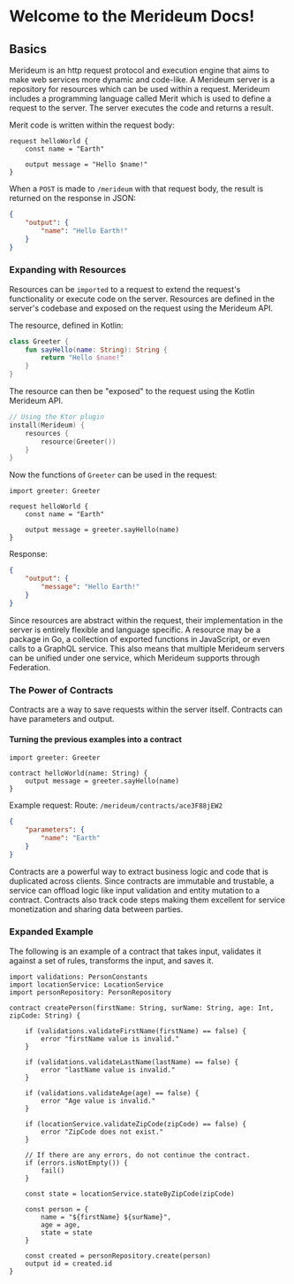 # Welcome to the Merideum Docs!

## Basics
Merideum is an http request protocol and execution engine that aims to make web services more dynamic and code-like. A Merideum server is a repository for resources which can be used within a request. Merideum includes a programming language called Merit which is used to define a request to the server. The server executes the code and returns a result.

Merit code is written within the request body:

```
request helloWorld {
    const name = "Earth"
    
    output message = "Hello $name!"
}
```

When a `POST` is made to `/merideum` with that request body, the result is returned on the response in JSON:

```json
{
    "output": {
        "name": "Hello Earth!"
    }
}
```

### Expanding with Resources
Resources can be `imported` to a request to extend the request's functionality or execute code on the server. Resources are defined in the server's codebase and exposed on the request using the Merideum API.

The resource, defined in Kotlin:
```kotlin
class Greeter {
    fun sayHello(name: String): String {
        return "Hello $name!"
    }
}
```

The resource can then be "exposed" to the request using the Kotlin Merideum API.

```kotlin
// Using the Ktor plugin
install(Merideum) {
    resources {
        resource(Greeter())
    }
}
```

Now the functions of `Greeter` can be used in the request:

```
import greeter: Greeter

request helloWorld {
    const name = "Earth"
    
    output message = greeter.sayHello(name)
}
```
Response:
```json
{
    "output": {
        "message": "Hello Earth!"
    }
}
```

Since resources are abstract within the request, their implementation in the server is entirely flexible and language specific. A resource may be a package in Go, a collection of exported functions in JavaScript, or even calls to a GraphQL service. This also means that multiple Merideum servers can be unified under one service, which Merideum supports through Federation.

### The Power of Contracts
Contracts are a way to save requests within the server itself. Contracts can have parameters and output.

#### Turning the previous examples into a contract

```
import greeter: Greeter

contract helloWorld(name: String) {
    output message = greeter.sayHello(name) 
}
```

Example request:
Route: `/merideum/contracts/ace3F88jEW2`
```json
{
    "parameters": {
        "name": "Earth"
    }
}
```

Contracts are a powerful way to extract business logic and code that is duplicated across clients. Since contracts are immutable and trustable, a service can offload logic like input validation and entity mutation to a contract. Contracts also track code steps making them excellent for service monetization and sharing data between parties.

### Expanded Example

The following is an example of a contract that takes input, validates it against a set of rules, transforms the input, and saves it.

```
import validations: PersonConstants
import locationService: LocationService
import personRepository: PersonRepository

contract createPerson(firstName: String, surName: String, age: Int, zipCode: String) {
    
    if (validations.validateFirstName(firstName) == false) {
        error "firstName value is invalid."
    }
    
    if (validations.validateLastName(lastName) == false) {
        error "lastName value is invalid."
    }
    
    if (validations.validateAge(age) == false) {
        error "Age value is invalid."
    }
    
    if (locationService.validateZipCode(zipCode) == false) {
        error "ZipCode does not exist."
    }
    
    // If there are any errors, do not continue the contract.
    if (errors.isNotEmpty()) {
        fail()
    }
    
    const state = locationService.stateByZipCode(zipCode)
    
    const person = {
        name = "${firstName} ${surName}",
        age = age,
        state = state
    }
    
    const created = personRepository.create(person)
    output id = created.id
}
```
